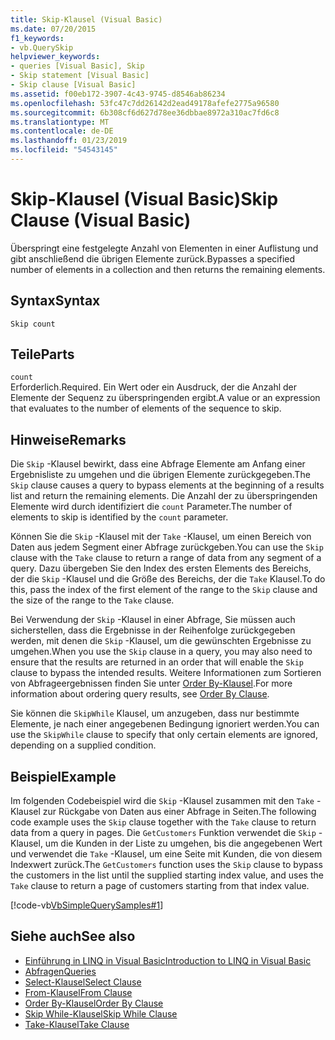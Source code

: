 ```yaml
---
title: Skip-Klausel (Visual Basic)
ms.date: 07/20/2015
f1_keywords:
- vb.QuerySkip
helpviewer_keywords:
- queries [Visual Basic], Skip
- Skip statement [Visual Basic]
- Skip clause [Visual Basic]
ms.assetid: f00eb172-3907-4c43-9745-d8546ab86234
ms.openlocfilehash: 53fc47c7dd26142d2ead49178afefe2775a96580
ms.sourcegitcommit: 6b308cf6d627d78ee36dbbae8972a310ac7fd6c8
ms.translationtype: MT
ms.contentlocale: de-DE
ms.lasthandoff: 01/23/2019
ms.locfileid: "54543145"
---
```

# <a name="skip-clause-visual-basic"></a><span data-ttu-id="24931-102">Skip-Klausel (Visual Basic)</span><span class="sxs-lookup"><span data-stu-id="24931-102">Skip Clause (Visual Basic)</span></span>
<span data-ttu-id="24931-103">Überspringt eine festgelegte Anzahl von Elementen in einer Auflistung und gibt anschließend die übrigen Elemente zurück.</span><span class="sxs-lookup"><span data-stu-id="24931-103">Bypasses a specified number of elements in a collection and then returns the remaining elements.</span></span>  
  
## <a name="syntax"></a><span data-ttu-id="24931-104">Syntax</span><span class="sxs-lookup"><span data-stu-id="24931-104">Syntax</span></span>  
  
```  
Skip count  
```  
  
## <a name="parts"></a><span data-ttu-id="24931-105">Teile</span><span class="sxs-lookup"><span data-stu-id="24931-105">Parts</span></span>  
 `count`  
 <span data-ttu-id="24931-106">Erforderlich.</span><span class="sxs-lookup"><span data-stu-id="24931-106">Required.</span></span> <span data-ttu-id="24931-107">Ein Wert oder ein Ausdruck, der die Anzahl der Elemente der Sequenz zu überspringenden ergibt.</span><span class="sxs-lookup"><span data-stu-id="24931-107">A value or an expression that evaluates to the number of elements of the sequence to skip.</span></span>  
  
## <a name="remarks"></a><span data-ttu-id="24931-108">Hinweise</span><span class="sxs-lookup"><span data-stu-id="24931-108">Remarks</span></span>  
 <span data-ttu-id="24931-109">Die `Skip` -Klausel bewirkt, dass eine Abfrage Elemente am Anfang einer Ergebnisliste zu umgehen und die übrigen Elemente zurückgegeben.</span><span class="sxs-lookup"><span data-stu-id="24931-109">The `Skip` clause causes a query to bypass elements at the beginning of a results list and return the remaining elements.</span></span> <span data-ttu-id="24931-110">Die Anzahl der zu überspringenden Elemente wird durch identifiziert die `count` Parameter.</span><span class="sxs-lookup"><span data-stu-id="24931-110">The number of elements to skip is identified by the `count` parameter.</span></span>  
  
 <span data-ttu-id="24931-111">Können Sie die `Skip` -Klausel mit der `Take` -Klausel, um einen Bereich von Daten aus jedem Segment einer Abfrage zurückgeben.</span><span class="sxs-lookup"><span data-stu-id="24931-111">You can use the `Skip` clause with the `Take` clause to return a range of data from any segment of a query.</span></span> <span data-ttu-id="24931-112">Dazu übergeben Sie den Index des ersten Elements des Bereichs, der die `Skip` -Klausel und die Größe des Bereichs, der die `Take` Klausel.</span><span class="sxs-lookup"><span data-stu-id="24931-112">To do this, pass the index of the first element of the range to the `Skip` clause and the size of the range to the `Take` clause.</span></span>  
  
 <span data-ttu-id="24931-113">Bei Verwendung der `Skip` -Klausel in einer Abfrage, Sie müssen auch sicherstellen, dass die Ergebnisse in der Reihenfolge zurückgegeben werden, mit denen die `Skip` -Klausel, um die gewünschten Ergebnisse zu umgehen.</span><span class="sxs-lookup"><span data-stu-id="24931-113">When you use the `Skip` clause in a query, you may also need to ensure that the results are returned in an order that will enable the `Skip` clause to bypass the intended results.</span></span> <span data-ttu-id="24931-114">Weitere Informationen zum Sortieren von Abfrageergebnissen finden Sie unter [Order By-Klausel](../../../visual-basic/language-reference/queries/order-by-clause.md).</span><span class="sxs-lookup"><span data-stu-id="24931-114">For more information about ordering query results, see [Order By Clause](../../../visual-basic/language-reference/queries/order-by-clause.md).</span></span>  
  
 <span data-ttu-id="24931-115">Sie können die `SkipWhile` Klausel, um anzugeben, dass nur bestimmte Elemente, je nach einer angegebenen Bedingung ignoriert werden.</span><span class="sxs-lookup"><span data-stu-id="24931-115">You can use the `SkipWhile` clause to specify that only certain elements are ignored, depending on a supplied condition.</span></span>  
  
## <a name="example"></a><span data-ttu-id="24931-116">Beispiel</span><span class="sxs-lookup"><span data-stu-id="24931-116">Example</span></span>  
 <span data-ttu-id="24931-117">Im folgenden Codebeispiel wird die `Skip` -Klausel zusammen mit den `Take` -Klausel zur Rückgabe von Daten aus einer Abfrage in Seiten.</span><span class="sxs-lookup"><span data-stu-id="24931-117">The following code example uses the `Skip` clause together with the `Take` clause to return data from a query in pages.</span></span> <span data-ttu-id="24931-118">Die `GetCustomers` Funktion verwendet die `Skip` -Klausel, um die Kunden in der Liste zu umgehen, bis die angegebenen Wert und verwendet die `Take` -Klausel, um eine Seite mit Kunden, die von diesem Indexwert zurück.</span><span class="sxs-lookup"><span data-stu-id="24931-118">The `GetCustomers` function uses the `Skip` clause to bypass the customers in the list until the supplied starting index value, and uses the `Take` clause to return a page of customers starting from that index value.</span></span>  
  
 [!code-vb[VbSimpleQuerySamples#1](../../../visual-basic/language-reference/queries/codesnippet/VisualBasic/skip-clause_1.vb)]  
  
## <a name="see-also"></a><span data-ttu-id="24931-119">Siehe auch</span><span class="sxs-lookup"><span data-stu-id="24931-119">See also</span></span>
- [<span data-ttu-id="24931-120">Einführung in LINQ in Visual Basic</span><span class="sxs-lookup"><span data-stu-id="24931-120">Introduction to LINQ in Visual Basic</span></span>](../../../visual-basic/programming-guide/language-features/linq/introduction-to-linq.md)
- [<span data-ttu-id="24931-121">Abfragen</span><span class="sxs-lookup"><span data-stu-id="24931-121">Queries</span></span>](../../../visual-basic/language-reference/queries/index.md)
- [<span data-ttu-id="24931-122">Select-Klausel</span><span class="sxs-lookup"><span data-stu-id="24931-122">Select Clause</span></span>](../../../visual-basic/language-reference/queries/select-clause.md)
- [<span data-ttu-id="24931-123">From-Klausel</span><span class="sxs-lookup"><span data-stu-id="24931-123">From Clause</span></span>](../../../visual-basic/language-reference/queries/from-clause.md)
- [<span data-ttu-id="24931-124">Order By-Klausel</span><span class="sxs-lookup"><span data-stu-id="24931-124">Order By Clause</span></span>](../../../visual-basic/language-reference/queries/order-by-clause.md)
- [<span data-ttu-id="24931-125">Skip While-Klausel</span><span class="sxs-lookup"><span data-stu-id="24931-125">Skip While Clause</span></span>](../../../visual-basic/language-reference/queries/skip-while-clause.md)
- [<span data-ttu-id="24931-126">Take-Klausel</span><span class="sxs-lookup"><span data-stu-id="24931-126">Take Clause</span></span>](../../../visual-basic/language-reference/queries/take-clause.md)
